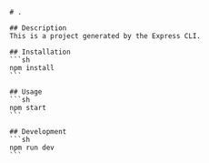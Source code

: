 
    # .

    ## Description
    This is a project generated by the Express CLI.

    ## Installation
    ```sh
    npm install
    ```

    ## Usage
    ```sh
    npm start
    ```

    ## Development
    ```sh
    npm run dev
    ```
  